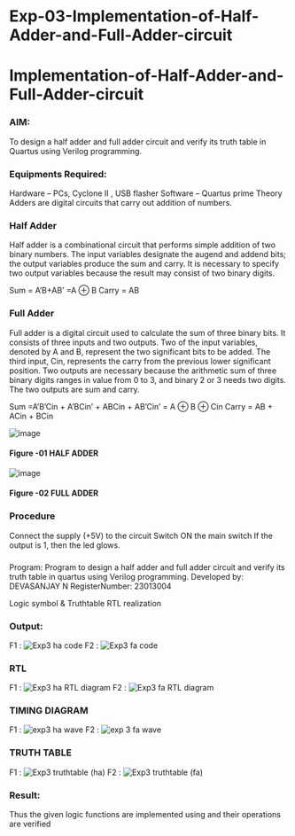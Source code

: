 # Exp-03-Implementation-of-Half-Adder-and-Full-Adder-circuit

# Implementation-of-Half-Adder-and-Full-Adder-circuit
### AIM:
To design a half adder and full adder circuit and verify its truth table in Quartus using Verilog programming.

### Equipments Required:
Hardware – PCs, Cyclone II , USB flasher
Software – Quartus prime
Theory
Adders are digital circuits that carry out addition of numbers.

### Half Adder
Half adder is a combinational circuit that performs simple addition of two binary numbers. The input variables designate the augend and addend bits; the output variables produce the sum and carry. It is necessary to specify two output variables because the result may consist of two binary digits.

Sum = A’B+AB’ =A ⊕ B Carry = AB

### Full Adder
Full adder is a digital circuit used to calculate the sum of three binary bits. It consists of three inputs and two outputs. Two of the input variables, denoted by A and B, represent the two significant bits to be added. The third input, Cin, represents the carry from the previous lower significant position. Two outputs are necessary because the arithmetic sum of three binary digits ranges in value from 0 to 3, and binary 2 or 3 needs two digits. The two outputs are sum and carry.

Sum =A’B’Cin + A’BCin’ + ABCin + AB’Cin’ = A ⊕ B ⊕ Cin Carry = AB + ACin + BCin

 ![image](https://user-images.githubusercontent.com/36288975/163552156-a13e5a56-c638-4110-97d9-8896907c8d25.png)

#### Figure -01 HALF ADDER 


![image](https://user-images.githubusercontent.com/36288975/163552057-b3547877-6d07-45b4-b7e0-bcfebfad9e1d.png)

#### Figure -02 FULL ADDER 

### Procedure

Connect the supply (+5V) to the circuit
Switch ON the main switch
If the output is 1, then the led glows.
### 
Program:
Program to design a half adder and full adder circuit and verify its truth table in quartus using Verilog programming.
Developed by: DEVASANJAY N
RegisterNumber:  23013004

Logic symbol & Truthtable
RTL realization

### Output:
F1 : ![Exp3 ha code](https://github.com/vasanthkumarch/Exp-02-Implementation-of-Half-Adder-and-Full-Adder-circuit/assets/152069249/394fabfc-c681-40a0-a943-2319c8c1da26)
F2 : ![Exp3 fa code](https://github.com/vasanthkumarch/Exp-02-Implementation-of-Half-Adder-and-Full-Adder-circuit/assets/152069249/9e5c8a7a-a7f9-4923-a7a1-1d9c4d31a502)

### RTL
F1 : ![Exp3 ha RTL diagram](https://github.com/vasanthkumarch/Exp-02-Implementation-of-Half-Adder-and-Full-Adder-circuit/assets/152069249/ab276a2a-a792-4574-bc79-cfc9d70e1333)
F2 : ![Exp3 fa RTL diagram](https://github.com/vasanthkumarch/Exp-02-Implementation-of-Half-Adder-and-Full-Adder-circuit/assets/152069249/22707757-4ac1-4ff5-ba3f-2413f5daf13c)

### TIMING DIAGRAM
F1 : ![exp3 ha wave](https://github.com/vasanthkumarch/Exp-02-Implementation-of-Half-Adder-and-Full-Adder-circuit/assets/152069249/29652805-e5af-4736-8294-f83a1201a0a1)
F2 : ![exp 3 fa wave](https://github.com/vasanthkumarch/Exp-02-Implementation-of-Half-Adder-and-Full-Adder-circuit/assets/152069249/c311783b-d7d9-473e-b2c4-7a8e9398423f)


### TRUTH TABLE 
F1 : ![Exp3 truthtable (ha)](https://github.com/vasanthkumarch/Exp-02-Implementation-of-Half-Adder-and-Full-Adder-circuit/assets/152069249/76e63869-cf6c-4980-93ed-6eaa950f51e0)
F2 : ![Exp3 truthtable (fa)](https://github.com/vasanthkumarch/Exp-02-Implementation-of-Half-Adder-and-Full-Adder-circuit/assets/152069249/984daa01-6f17-45e4-a608-4f4452a59c26)


### Result:
Thus the given logic functions are implemented using and their operations are verified 
